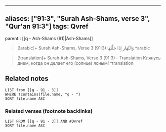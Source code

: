
---
aliases: ["91:3", "Surah Ash-Shams, verse 3", "Qur'an 91:3"]
tags: Qvref
---

parent:: [[q - Ash-Shams (91)|Ash-Shams]]

> [!arabic]+ Surah Ash-Shams, Verse 3 (91:3)
> <span class="quran-arabic">وَٱلنَّهَارِ إِذَا جَلَّىٰهَا</span>
^arabic

> [!translation]+ Surah Ash-Shams, Verse 3 (91:3) - Translation
> Клянусь днем, когда он делает его (солнце) ясным!
^translation



## Related notes
```dataview
LIST from [[q - 91 - 3]]
WHERE !contains(file.name, "q - ")
SORT file.name ASC
```

### Related verses (footnote backlinks)
```dataview
LIST FROM [[q - 91 - 3]] AND #Qvref
SORT file.name ASC
```

